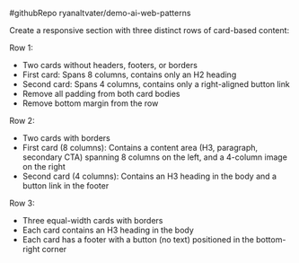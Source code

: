 #githubRepo ryanaltvater/demo-ai-web-patterns

Create a responsive section with three distinct rows of card-based content:

Row 1:

-   Two cards without headers, footers, or borders
-   First card: Spans 8 columns, contains only an H2 heading
-   Second card: Spans 4 columns, contains only a right-aligned button link
-   Remove all padding from both card bodies
-   Remove bottom margin from the row

Row 2:

-   Two cards with borders
-   First card (8 columns): Contains a content area (H3, paragraph, secondary CTA) spanning 8 columns on the left, and a 4-column image on the right
-   Second card (4 columns): Contains an H3 heading in the body and a button link in the footer

Row 3:

-   Three equal-width cards with borders
-   Each card contains an H3 heading in the body
-   Each card has a footer with a button (no text) positioned in the bottom-right corner
